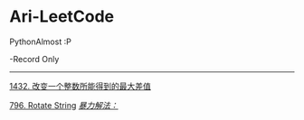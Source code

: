 # Ari-LeetCode
PythonAlmost :P

-Record Only

---------------------------------

[1432. 改变一个整数所能得到的最大差值](https://leetcode.com/problems/max-difference-you-can-get-from-changing-an-integer/submissions/938708839/)

[796. Rotate String](https://leetcode.com/problems/rotate-string/submissions/940274455/)   [*暴力解法：*](https://leetcode.com/problems/rotate-string/submissions/940280185/)
